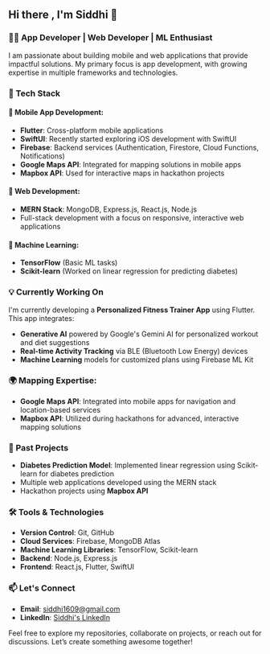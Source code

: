 ## Hi there , I'm Siddhi 👋

### 👨‍💻 App Developer | Web Developer | ML Enthusiast

I am passionate about building mobile and web applications that provide impactful solutions. My primary focus is app development, with growing expertise in multiple frameworks and technologies.

### 🚀 Tech Stack

#### 🔹 Mobile App Development:
- **Flutter**: Cross-platform mobile applications
- **SwiftUI**: Recently started exploring iOS development with SwiftUI
- **Firebase**: Backend services (Authentication, Firestore, Cloud Functions, Notifications)
- **Google Maps API**: Integrated for mapping solutions in mobile apps
- **Mapbox API**: Used for interactive maps in hackathon projects

#### 🔹 Web Development:
- **MERN Stack**: MongoDB, Express.js, React.js, Node.js
- Full-stack development with a focus on responsive, interactive web applications

#### 🔹 Machine Learning:
- **TensorFlow** (Basic ML tasks)
- **Scikit-learn** (Worked on linear regression for predicting diabetes)

### 💡 Currently Working On
I'm currently developing a **Personalized Fitness Trainer App** using Flutter. This app integrates:
- **Generative AI** powered by Google's Gemini AI for personalized workout and diet suggestions
- **Real-time Activity Tracking** via BLE (Bluetooth Low Energy) devices
- **Machine Learning** models for customized plans using Firebase ML Kit

### 🌍 Mapping Expertise:
- **Google Maps API**: Integrated into mobile apps for navigation and location-based services
- **Mapbox API**: Utilized during hackathons for advanced, interactive mapping solutions

### 🔭 Past Projects
- **Diabetes Prediction Model**: Implemented linear regression using Scikit-learn for diabetes prediction
- Multiple web applications developed using the MERN stack
- Hackathon projects using **Mapbox API**

### 🛠️ Tools & Technologies
- **Version Control**: Git, GitHub
- **Cloud Services**: Firebase, MongoDB Atlas
- **Machine Learning Libraries**: TensorFlow, Scikit-learn
- **Backend**: Node.js, Express.js
- **Frontend**: React.js, Flutter, SwiftUI

### 📫 Let's Connect
- **Email**: siddhi1609@gmail.com
- **LinkedIn**: [Siddhi's LinkedIn]((https://www.linkedin.com/in/siddhi-mehta-228048298/))

Feel free to explore my repositories, collaborate on projects, or reach out for discussions. Let’s create something awesome together!
